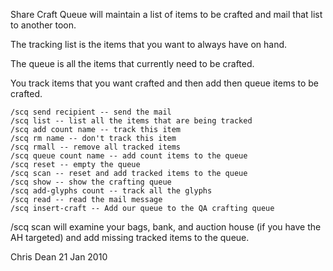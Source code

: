 
Share Craft Queue will maintain a list of items to be crafted and mail
that list to another toon.  

The tracking list is the items that you want to always have on hand.

The queue is all the items that currently need to be crafted.

You track items that you want crafted and then add then queue items to
be crafted.

    /scq send recipient -- send the mail
    /scq list -- list all the items that are being tracked
    /scq add count name -- track this item
    /scq rm name -- don't track this item
    /scq rmall -- remove all tracked items
    /scq queue count name -- add count items to the queue
    /scq reset -- empty the queue
    /scq scan -- reset and add tracked items to the queue
    /scq show -- show the crafting queue
    /scq add-glyphs count -- track all the glyphs
    /scq read -- read the mail message
    /scq insert-craft -- Add our queue to the QA crafting queue

/scq scan will examine your bags, bank, and auction house (if you have
the AH targeted) and add missing tracked items to the queue.

Chris Dean
21 Jan 2010
